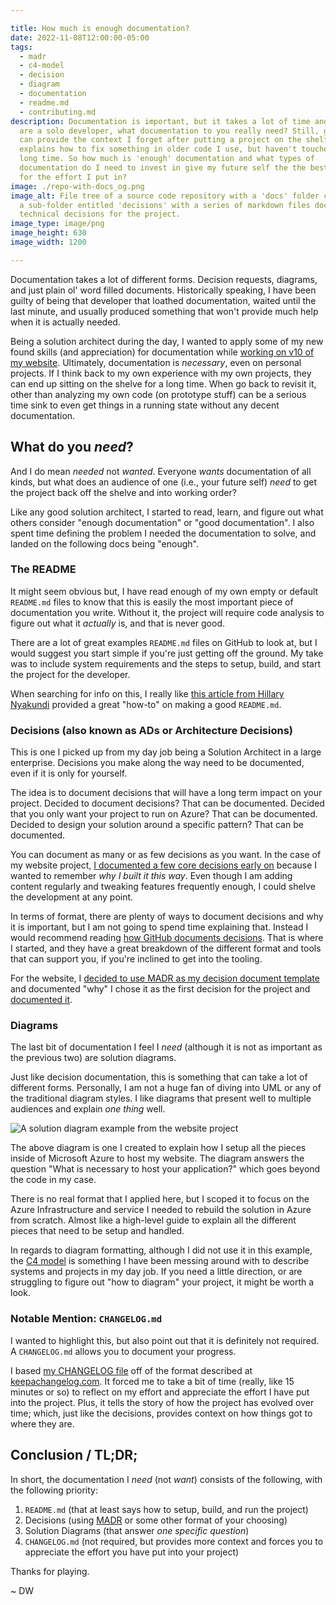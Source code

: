 ```yaml
---

title: How much is enough documentation?
date: 2022-11-08T12:00:00-05:00
tags:
  - madr
  - c4-model
  - decision
  - diagram
  - documentation
  - readme.md
  - contributing.md
description: Documentation is important, but it takes a lot of time and if you
  are a solo developer, what documentation to you really need? Still, good docs
  can provide the context I forget after putting a project on the shelf, or
  explains how to fix something in older code I use, but haven't touched in a
  long time. So how much is 'enough' documentation and what types of
  documentation do I need to invest in give my future self the the best value
  for the effort I put in?
image: ./repo-with-docs_og.png
image_alt: File tree of a source code repository with a 'docs' folder containing
  a sub-folder entitled 'decisions' with a series of markdown files documenting
  technical decisions for the project.
image_type: image/png
image_height: 630
image_width: 1200

---
```


[1]: https://github.com/davidwesst/website/blob/main/CHANGELOG.md
[2]: https://www.freecodecamp.org/news/how-to-write-a-good-readme-file/
[3]: https://github.com/davidwesst/website/tree/main/docs/decisions
[4]: https://adr.github.io
[5]: https://github.com/davidwesst/website/blob/main/docs/decisions/0001-decisions-with-madr.md
[6]: https://c4model.com
[7]: https://github.com/davidwesst/website/blob/main/CHANGELOG.md
[8]: https://keepachangelog.com/en/1.0.0/

Documentation takes a lot of different forms. Decision requests, diagrams, and just plain ol' word filled documents. Historically speaking, I have been guilty of being that developer that loathed documentation, waited until the last minute, and usually produced something that won't provide much help when it is actually needed.

Being a solution architect during the day, I wanted to apply some of my new found skills (and appreciation) for documentation while [working on v10 of my website][1]. Ultimately, documentation is _necessary_, even on personal projects. If I think back to my own experience with my own projects, they can end up sitting on the shelve for a long time. When go back to revisit it, other than analyzing my own code (on prototype stuff) can be a serious time sink to even get things in a running state without any decent documentation.

## What do you _need_?

And I do mean _needed_ not _wanted_. Everyone _wants_ documentation of all kinds, but what does an audience of one (i.e., your future self) _need_ to get the project back off the shelve and into working order?

Like any good solution architect, I started to read, learn, and figure out what others consider "enough documentation" or "good documentation". I also spent time defining the problem I needed the documentation to solve, and landed on the following docs being "enough".

### The README

It might seem obvious but, I have read enough of my own empty or default `README.md` files to know that this is easily the most important piece of documentation you write. Without it, the project will require code analysis to figure out what it _actually_ is, and that is never good.

There are a lot of great examples `README.md` files on GitHub to look at, but I would suggest you start simple if you're just getting off the ground. My take was to include system requirements and the steps to setup, build, and start the project for the developer.

When searching for info on this, I really like [this article from Hillary Nyakundi][2] provided a great "how-to" on making a good `README.md`.

### Decisions (also known as ADs or Architecture Decisions)

This is one I picked up from my day job being a Solution Architect in a large enterprise. Decisions you make along the way need to be documented, even if it is only for yourself.

The idea is to document decisions that will have a long term impact on your project. Decided to document decisions? That can be documented. Decided that you only want your project to run on Azure? That can be documented. Decided to design your solution around a specific pattern? That can be documented.

You can document as many or as few decisions as you want. In the case of my website project, [I documented a few core decisions early on][3] because I wanted to remember _why I built it this way_. Even though I am adding content regularly and tweaking features frequently enough, I could shelve the development at any point.

In terms of format, there are plenty of ways to document decisions and why it is important, but I am not going to spend time explaining that. Instead I would recommend reading [how GitHub documents decisions][4]. That is where I started, and they have a great breakdown of the different format and tools that can support you, if you're inclined to get into the tooling.

For the website, I [decided to use MADR as my decision document template][5] and documented "why" I chose it as the first decision for the project and [documented it][5].

### Diagrams

The last bit of documentation I feel I _need_ (although it is not as important as the previous two) are solution diagrams.

Just like decision documentation, this is something that can take a lot of different forms. Personally, I am not a huge fan of diving into UML or any of the traditional diagram styles. I like diagrams that present well to multiple audiences and explain _one thing_ well. 

![A solution diagram example from the website project](./website-solution-overview.png)

The above diagram is one I created to explain how I setup all the pieces inside of Microsoft Azure to host my website. The diagram answers the question "What is necessary to host your application?" which goes beyond the code in my case.

There is no real format that I applied here, but I scoped it to focus on the Azure Infrastructure and service I needed to rebuild the solution in Azure from scratch. Almost like a high-level guide to explain all the different pieces that need to be setup and handled.

In regards to diagram formatting, although I did not use it in this example, the [C4 model][6] is something I have been messing around with to describe systems and projects in my day job. If you need a little direction, or are struggling to figure out "how to diagram" your project, it might be worth a look.

### Notable Mention: `CHANGELOG.md`

I wanted to highlight this, but also point out that it is definitely not required. A `CHANGELOG.md` allows you to document your progress.

I based [my CHANGELOG file][7] off of the format described at [keepachangelog.com][8]. It forced me to take a bit of time (really, like 15 minutes or so) to reflect on my effort and appreciate the effort I have put into the project. Plus, it tells the story of how the project has evolved over time; which, just like the decisions, provides context on how things got to where they are.

## Conclusion / TL;DR;

In short, the documentation I _need_ (not _want_) consists of the following, with the following priority:

1. `README.md` (that at least says how to setup, build, and run the project)
2. Decisions (using [MADR][4] or some other format of your choosing)
3. Solution Diagrams (that answer _one specific question_)
4. `CHANGELOG.md` (not required, but provides more context and forces you to appreciate the effort you have put into your project)

Thanks for playing.

~ DW


